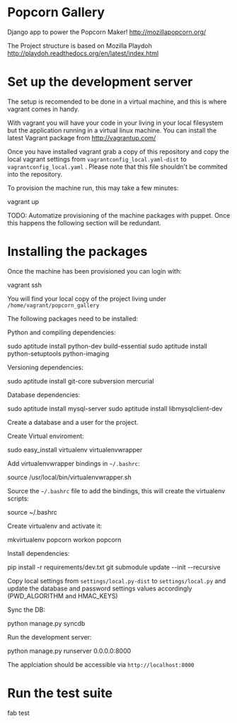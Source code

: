 Popcorn Gallery
===============

Django app to power the Popcorn Maker! http://mozillapopcorn.org/

The Project structure is based on Mozilla Playdoh http://playdoh.readthedocs.org/en/latest/index.html


Set up the development server
=============================

The setup is recomended to be done in a virtual machine, and this is where vagrant comes in handy.

With vagrant you will have your code in your living in your local filesystem but the application running in a virtual linux machine. You can install the latest Vagrant package from http://vagrantup.com/

Once you have installed vagrant grab a copy of this repository and copy the local vagrant settings from ``vagrantconfig_local.yaml-dist`` to ``vagrantconfig_local.yaml`` . Please note that this file shouldn't be commited into the repository.

To provision the machine run, this may take a few minutes:

vagrant up


TODO: Automatize provisioning of the machine packages with puppet. Once this happens the following section will be redundant.


Installing the packages
=======================

Once the machine has been provisioned you can login with:

  vagrant ssh

You will find your local copy of the project living under ``/home/vagrant/popcorn_gallery``

The following packages need to be installed:

Python and compiling dependencies:

  sudo aptitude install python-dev build-essential
  sudo aptitude install python-setuptools python-imaging


Versioning dependencies:

  sudo aptitude install git-core subversion mercurial


Database dependencies:

  sudo aptitude install mysql-server
  sudo aptitude install libmysqlclient-dev

Create a database and a user for the project.


Create Virtual enviroment:

  sudo easy_install virtualenv virtualenvwrapper


Add virtualenvwrapper bindings in ``~/.bashrc``:

  source /usr/local/bin/virtualenvwrapper.sh


Source the ``~/.bashrc`` file to add the bindings, this will create the virtualenv scripts:

  source ~/.bashrc


Create virtualenv and activate it:

  mkvirtualenv popcorn
  workon popcorn


Install dependencies:

  pip install -r requirements/dev.txt
  git submodule update --init --recursive


Copy local settings from ``settings/local.py-dist`` to ``settings/local.py`` and update the database and password settings values accordingly (PWD_ALGORITHM and HMAC_KEYS)

Sync the DB:

  python manage.py syncdb


Run the development server:

  python manage.py runserver 0.0.0.0:8000

The applciation should be accessible via ``http://localhost:8000``


Run the test suite
=================

fab test
